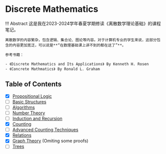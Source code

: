 # Discrete Mathematics

!!! Abstract
    这是我在2023-2024学年春夏学期修读《离散数学理论基础》的课程笔记。

    离散数学的内容繁杂，包含逻辑、集合论、图论等内容。对于计算机专业的学生来说，这部分包含的内容更加宽泛，可以说是**“在数理基础课上讲不到的都在这了”**。

    参考书籍：

    - 《Discrete Mathematics and Its Applications》 By Kenneth H. Rosen
    - 《Concrete Mathmatics》 By Ronald L. Graham 

## Table of Contents

- [x] [Propositional Logic](./01%20Propositional%20Logic.md)
- [ ] [Basic Structures](./02%20Basic%20Structures.md)
- [ ] [Algorithms](./03%20Algorithms.md)
- [ ] [Number Theory](./04%20Number%20Theory.md)
- [ ] [Induction and Recursion](./05%20Induction%20and%20Recursion.md)
- [x] [Counting](./06%20Counting.md)
- [ ] [Advanced Counting Techniques](./08%20Advanced%20Counting%20Techniques.md)
- [x] [Relations](./09%20Relations.md)
- [x] [Graph Theory](./10%20Graph%20Theory.md) (Omiting some proofs)
- [ ] [Trees](./11%20Trees.md)

